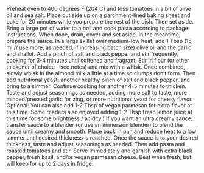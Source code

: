 Preheat oven to 400 degrees F (204 C) and toss tomatoes in a bit of olive oil and sea salt. Place cut side up on a parchment-lined baking sheet and bake for 20 minutes while you prepare the rest of the dish. Then set aside.
Bring a large pot of water to a boil and cook pasta according to package instructions. When done, drain, cover and set aside.
In the meantime, prepare the sauce. In a large skillet over medium-low heat, add 1 Tbsp (15 ml // use more, as needed, if increasing batch size) olive oil and the garlic and shallot. Add a pinch of salt and black pepper and stir frequently, cooking for 3-4 minutes until softened and fragrant.
Stir in flour (or other thickener of choice – see notes) and mix with a whisk. Once combined, slowly whisk in the almond milk a little at a time so clumps don’t form. Then add nutritional yeast, another healthy pinch of salt and black pepper, and bring to a simmer. Continue cooking for another 4-5 minutes to thicken.
Taste and adjust seasonings as needed, adding more salt to taste, more minced/pressed garlic for zing, or more nutritional yeast for cheesy flavor.
Optional: You can also add 1-2 Tbsp of vegan parmesan for extra flavor at this time. Some readers also enjoyed adding 1-2 Tbsp fresh lemon juice at this time for some brightness / acidity.)
If you want an ultra creamy sauce, transfer sauce to a blender (or use an immersion blender) to blend the sauce until creamy and smooth. Place back in pan and reduce heat to a low simmer until desired thickness is reached.
Once the sauce is to your desired thickness, taste and adjust seasonings as needed. Then add pasta and roasted tomatoes and stir.
Serve immediately and garnish with extra black pepper, fresh basil, and/or vegan parmesan cheese. Best when fresh, but will keep for up to 2 days in fridge.